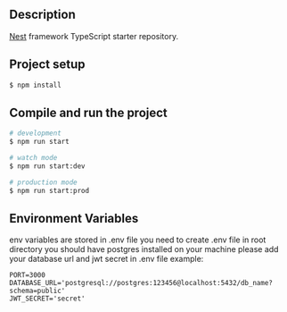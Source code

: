 ## Description

[Nest](https://github.com/nestjs/nest) framework TypeScript starter repository.

## Project setup

```bash
$ npm install
```

## Compile and run the project

```bash
# development
$ npm run start

# watch mode
$ npm run start:dev

# production mode
$ npm run start:prod
```

## Environment Variables
env variables are stored in .env file
you need to create .env file in root directory
you should have postgres installed on your machine
please add your database url and jwt secret in .env file
example:
```
PORT=3000
DATABASE_URL='postgresql://postgres:123456@localhost:5432/db_name?schema=public'
JWT_SECRET='secret'
```